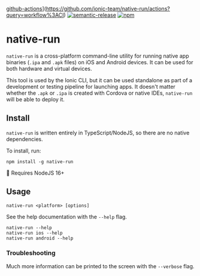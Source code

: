[github-actions](https://img.shields.io/github/actions/workflow/status/ionic-team/native-run/ci.yml?branch=develop&style=flat-square)](https://github.com/ionic-team/native-run/actions?query=workflow%3ACI)
[![semantic-release](https://img.shields.io/badge/%20%20%F0%9F%93%A6%F0%9F%9A%80-semantic--release-e10079.svg?style=flat-square)](https://github.com/semantic-release/semantic-release)
[![npm](https://img.shields.io/npm/v/native-run.svg?style=flat-square)](https://www.npmjs.com/package/native-run)

# native-run

`native-run` is a cross-platform command-line utility for running native app binaries (`.ipa` and `.apk` files) on iOS and Android devices. It can be used for both hardware and virtual devices.

This tool is used by the Ionic CLI, but it can be used standalone as part of a development or testing pipeline for launching apps. It doesn't matter whether the `.apk` or `.ipa` is created with Cordova or native IDEs, `native-run` will be able to deploy it.

## Install

`native-run` is written entirely in TypeScript/NodeJS, so there are no native dependencies.

To install, run:

```
npm install -g native-run
```

:memo: Requires NodeJS 16+

## Usage

```
native-run <platform> [options]
```

See the help documentation with the `--help` flag.

```
native-run --help
native-run ios --help
native-run android --help
```

### Troubleshooting

Much more information can be printed to the screen with the `--verbose` flag.
